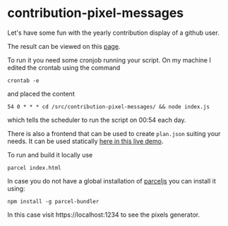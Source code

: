 # contribution-pixel-messages
Let's have some fun with the yearly contribution display of a github user.

The result can be viewed on this [page](https://github.com/contribution-pixels).

To run it you need some cronjob running your script. On my machine I edited the crontab using the command
```
crontab -e
```
and placed the content
```
54 0 * * * cd /src/contribution-pixel-messages/ && node index.js
```
which tells the scheduler to run the script on 00:54 each day.

There is also a frontend that can be used to create `plan.json` suiting your needs. It can be used statically [here in this live demo](https://abulvenz.github.io/contribution-pixel-messages).

To run and build it locally use 
```
parcel index.html
```
In case you do not have a global installation of [parceljs](https://parceljs.org) you can install it using:
```
npm install -g parcel-bundler
```
In this case visit https://localhost:1234 to see the pixels generator.
